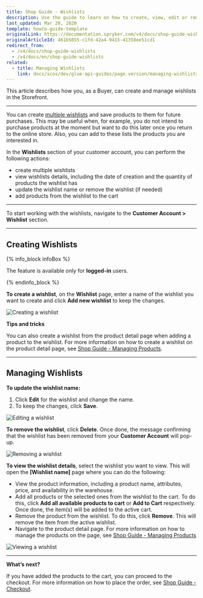 ```yaml
---
title: Shop Guide - Wishlists
description: Use the guide to learn on how to create, view, edit or remove wishlists on the store website.
last_updated: Mar 20, 2020
template: howto-guide-template
originalLink: https://documentation.spryker.com/v4/docs/shop-guide-wishlists
originalArticleId: 461b5855-c1fd-42a4-9415-41358ee51cd1
redirect_from:
  - /v4/docs/shop-guide-wishlists
  - /v4/docs/en/shop-guide-wishlists
related:
  - title: Managing Wishlists
    link: docs/scos/dev/glue-api-guides/page.version/managing-wishlists/managing-wishlists.html
---
```


This article describes how you, as a Buyer, can create and manage wishlists in the Storefront.
***

You can create [multiple wishlists](/docs/scos/user/features/{{page.version}}/wishlist-feature-overview.html) and save products to them for future purchases. This may be useful when, for example, you do not intend to purchase products at the moment but want to do this later once you return to the online store. Also, you can add to these lists the products you are interested in.

In the **Wishlists** section of your customer account, you can perform the following actions:
* create multiple wishlists
* view wishlists details, including the date of creation and the quantity of products the wishlist has
* update the wishlist name or remove the wishlist (if needed)
* add products from the wishlist to the cart

***
To start working with the wishlists, navigate to the **Customer Account > Wishlist** section.
***

## Creating Wishlists

{% info_block infoBox %}

The feature is available only for **logged-in** users.

{% endinfo_block %}

**To create a wishlist**, on the **Wishlist** page, enter a name of the wishlist you want to create and click **Add new wishlist** to keep the changes.

![Creating a wishlist](https://spryker.s3.eu-central-1.amazonaws.com/docs/User+Guides/Shop+User+Guides/Wishlists/create-wishlist.png)

**Tips and tricks**

You can also create a wishlist from the product detail page when adding a product to the wishlist. For more information on how to create a wishlist on the product detail page, see [Shop Guide - Managing Products](/docs/scos/user/shop-user-guides/{{page.version}}/shop-guide-managing-products.html#adding-a-product-to-shopping-list).
***

## Managing Wishlists

**To update the wishlist name:**

1. Click **Edit** for the wishlist and change the name.
2. To keep the changes, click **Save**.

![Editing a wishlist](https://spryker.s3.eu-central-1.amazonaws.com/docs/User+Guides/Shop+User+Guides/Wishlists/edit-wishlist-name.png)

**To remove the wishlist**, click **Delete**. Once done, the message confirming that the wishlist has been removed from your **Customer Account** will pop-up.

![Removing a wishlist](https://spryker.s3.eu-central-1.amazonaws.com/docs/User+Guides/Shop+User+Guides/Wishlists/wishlists-page.png)

**To view the wishlist details**, select the wishlist you want to view. This will open the **[Wishlist name]** page where you can do the following:
* View the product information, including a product name, attributes, price, and availability in the warehouse.
* Add all products or the selected ones from the wishlist to the cart. To do this, click **Add all available products to cart** or **Add to Cart** respectively. Once done, the item(s) will be added to the active cart.
* Remove the product from the wishlist. To do this, click **Remove**. This will remove the item from the active wishlist.
* Navigate to the product detail page. For more information on how to manage the products on the page, see [Shop Guide - Managing Products](/docs/scos/user/shop-user-guides/{{page.version}}/shop-guide-managing-products.html#adding-a-product-to-wishlist)

![Viewing a wishlist](https://spryker.s3.eu-central-1.amazonaws.com/docs/User+Guides/Shop+User+Guides/Wishlists/view-wishlists.png)
***

**What’s next?**

If you have added the products to the cart, you can proceed to the checkout. For more information on how to place the order, see [Shop Guide - Checkout](/docs/scos/user/shop-user-guides/{{page.version}}/shop-guide-checkout/shop-guide-checkout.html).
